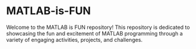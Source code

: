 # MATLAB-is-FUN
Welcome to the MATLAB is FUN repository! This repository is dedicated to showcasing the fun and excitement of MATLAB programming through a variety of engaging activities, projects, and challenges.
